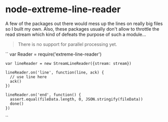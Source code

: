 # node-extreme-line-reader

A few of the packages out there would mess up the lines on really big files so I built my own.
Also, these packages usually don't allow to throttle the read stream which kind of defeats the
purpose of such a module...

> There is no support for parallel processing yet.

``
    var Reader = require('extreme-line-reader')

    var lineReader = new StreamLineReader({stream: stream})

    lineReader.on('line', function(line, ack) {
      // use line here
      ack()
    })
    
    lineReader.on('end', function() {
      assert.equal(fileData.length, 0, JSON.stringify(fileData))
      done()
    })
``
